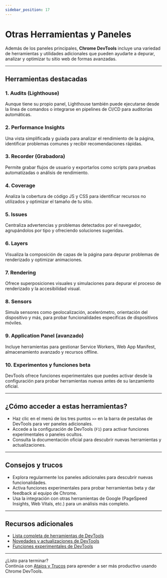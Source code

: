 ```yaml
---
sidebar_position: 17
---
```


# Otras Herramientas y Paneles

Además de los paneles principales, **Chrome DevTools** incluye una variedad de herramientas y utilidades adicionales que pueden ayudarte a depurar, analizar y optimizar tu sitio web de formas avanzadas.

---

## Herramientas destacadas

### 1. Audits (Lighthouse)

Aunque tiene su propio panel, Lighthouse también puede ejecutarse desde la línea de comandos o integrarse en pipelines de CI/CD para auditorías automáticas.

### 2. Performance Insights

Una vista simplificada y guiada para analizar el rendimiento de la página, identificar problemas comunes y recibir recomendaciones rápidas.

### 3. Recorder (Grabadora)

Permite grabar flujos de usuario y exportarlos como scripts para pruebas automatizadas o análisis de rendimiento.

### 4. Coverage

Analiza la cobertura de código JS y CSS para identificar recursos no utilizados y optimizar el tamaño de tu sitio.

### 5. Issues

Centraliza advertencias y problemas detectados por el navegador, agrupándolos por tipo y ofreciendo soluciones sugeridas.

### 6. Layers

Visualiza la composición de capas de la página para depurar problemas de renderizado y optimizar animaciones.

### 7. Rendering

Ofrece superposiciones visuales y simulaciones para depurar el proceso de renderizado y la accesibilidad visual.

### 8. Sensors

Simula sensores como geolocalización, acelerómetro, orientación del dispositivo y más, para probar funcionalidades específicas de dispositivos móviles.

### 9. Application Panel (avanzado)

Incluye herramientas para gestionar Service Workers, Web App Manifest, almacenamiento avanzado y recursos offline.

### 10. Experimentos y funciones beta

DevTools ofrece funciones experimentales que puedes activar desde la configuración para probar herramientas nuevas antes de su lanzamiento oficial.

---

## ¿Cómo acceder a estas herramientas?

- Haz clic en el menú de los tres puntos `>>` en la barra de pestañas de DevTools para ver paneles adicionales.
- Accede a la configuración de DevTools (`F1`) para activar funciones experimentales o paneles ocultos.
- Consulta la documentación oficial para descubrir nuevas herramientas y actualizaciones.

---

## Consejos y trucos

- Explora regularmente los paneles adicionales para descubrir nuevas funcionalidades.
- Activa funciones experimentales para probar herramientas beta y dar feedback al equipo de Chrome.
- Usa la integración con otras herramientas de Google (PageSpeed Insights, Web Vitals, etc.) para un análisis más completo.

---

## Recursos adicionales

- [Lista completa de herramientas de DevTools](https://developer.chrome.com/docs/devtools/)
- [Novedades y actualizaciones de DevTools](https://developer.chrome.com/tags/devtools/)
- [Funciones experimentales de DevTools](https://developer.chrome.com/docs/devtools/experimental/)

---

¿Listo para terminar?  
Continúa con [Atajos y Trucos](./shortcuts-tips.md) para aprender a ser más productivo usando Chrome DevTools.
